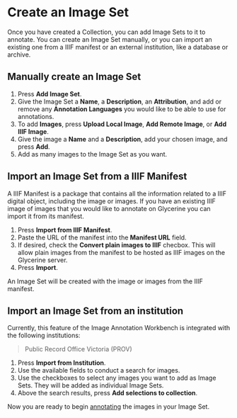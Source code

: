 # Create an Image Set

Once you have created a Collection, you can add Image Sets to it to annotate. You can create an Image Set manually, or you can import an existing one from a IIIF manifest or an external institution, like a database or archive.

## Manually create an Image Set 

1.	Press **Add Image Set**.
2.	Give the Image Set a **Name**, a **Description**, an **Attribution**, and add or remove any **Annotation Languages** you would like to be able to use for annotations.
3.	To add **Images**, press **Upload Local Image**, **Add Remote Image**, or **Add IIIF Image**.
4.	Give the image a **Name** and a **Description**, add your chosen image, and press **Add**.
5.	Add as many images to the Image Set as you want.

## Import an Image Set from a IIIF Manifest

A IIIF Manifest is a package that contains all the information related to a IIIF digital object, including the image or images. If you have an existing IIIF image of images that you would like to annotate on Glycerine you can import it from its manifest.

1. Press **Import from IIIF Manifest**.
2. Paste the URL of the manifest into the **Manifest URL** field.
3. If desired, check the **Convert plain images to IIIF** checbox. This will allow plain images from the manifest to be hosted as IIIF images on the Glycerine server.
4. Press **Import**.

An Image Set will be created with the image or images from the IIIF manifest.

## Import an Image Set from an institution

Currently, this feature of the Image Annotation Workbench is integrated with the following institutions:

> Public Record Office Victoria (PROV)

1.	Press **Import from Institution**.
2.	Use the available fields to conduct a search for images.
3.	Use the checkboxes to select any images you want to add as Image Sets. They will be added as individual Image Sets.
4.	Above the search results, press **Add selections to collection**.

Now you are ready to begin [annotating](https://systemik-solutions.github.io/Glycerine_Guide/4.%20Annotate%20an%20Image%20Set/Annotate%20an%20Image%20Set.html) the images in your Image Set.
